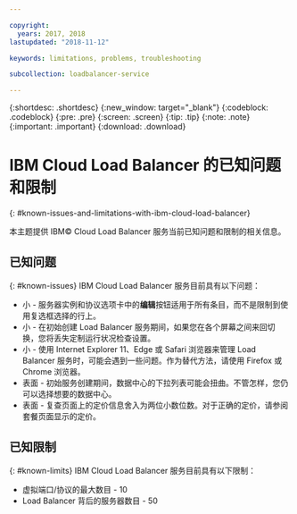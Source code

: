 ```yaml
---

copyright:
  years: 2017, 2018
lastupdated: "2018-11-12"

keywords: limitations, problems, troubleshooting

subcollection: loadbalancer-service

---
```


{:shortdesc: .shortdesc}
{:new_window: target="_blank"}
{:codeblock: .codeblock}
{:pre: .pre}
{:screen: .screen}
{:tip: .tip}
{:note: .note}
{:important: .important}
{:download: .download}

# IBM Cloud Load Balancer 的已知问题和限制
{: #known-issues-and-limitations-with-ibm-cloud-load-balancer}

本主题提供 IBM© Cloud Load Balancer 服务当前已知问题和限制的相关信息。

## 已知问题
{: #known-issues}
IBM Cloud Load Balancer 服务目前具有以下问题：

* 小 - 服务器实例和协议选项卡中的**编辑**按钮适用于所有条目，而不是限制到使用复选框选择的行上。
* 小 - 在初始创建 Load Balancer 服务期间，如果您在各个屏幕之间来回切换，您将丢失定制运行状况检查设置。
* 小 - 使用 Internet Explorer 11、Edge 或 Safari 浏览器来管理 Load Balancer 服务时，可能会遇到一些问题。作为替代方法，请使用 Firefox 或 Chrome 浏览器。
* 表面 - 初始服务创建期间，数据中心的下拉列表可能会扭曲。不管怎样，您仍可以选择想要的数据中心。
* 表面 - 复查页面上的定价信息舍入为两位小数位数。对于正确的定价，请参阅套餐页面显示的定价。

## 已知限制
{: #known-limits}
IBM Cloud Load Balancer 服务目前具有以下限制：

* 虚拟端口/协议的最大数目 - 10
* Load Balancer 背后的服务器数目 - 50
